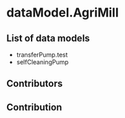 # dataModel.AgriMill

## List of data models

- transferPump.test
- selfCleaningPump

## Contributors

## Contribution

